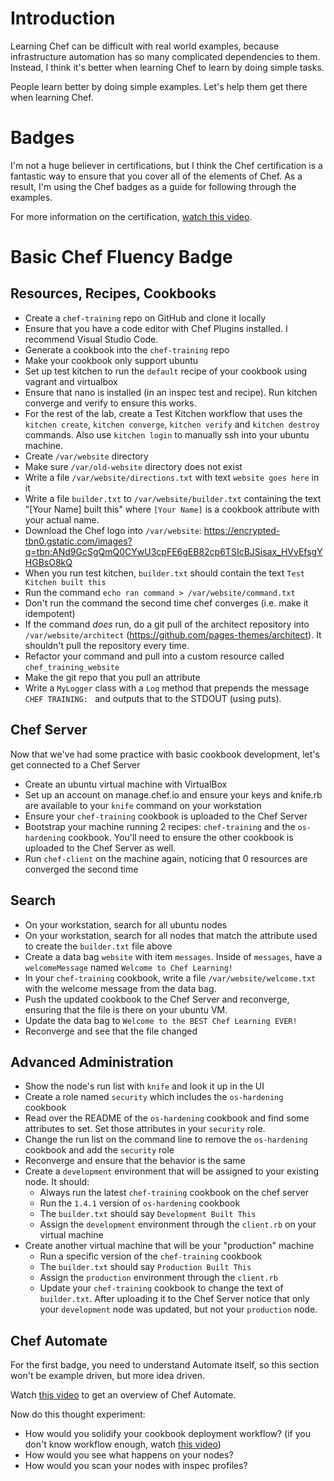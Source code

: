 # Introduction

Learning Chef can be difficult with real world examples, because infrastructure automation has so many complicated dependencies to them. Instead, I think it's better when learning Chef to learn by doing simple tasks.

People learn better by doing simple examples. Let's help them get there when learning Chef.

# Badges

I'm not a huge believer in certifications, but I think the Chef certification is a fantastic way to ensure that you cover all of the elements of Chef. As a result, I'm using the Chef badges as a guide for following through the examples.

For more information on the certification, [watch this video](https://www.youtube.com/watch?v=Snjb_eUxsgA).

# Basic Chef Fluency Badge

## Resources, Recipes, Cookbooks
* Create a `chef-training` repo on GitHub and clone it locally
* Ensure that you have a code editor with Chef Plugins installed. I recommend Visual Studio Code.
* Generate a cookbook into the `chef-training` repo
* Make your cookbook only support ubuntu
* Set up test kitchen to run the `default` recipe of your cookbook using vagrant and virtualbox
* Ensure that nano is installed (in an inspec test and recipe). Run kitchen converge and verify to ensure this works.
* For the rest of the lab, create a Test Kitchen workflow that uses the `kitchen create`, `kitchen converge`, `kitchen verify` and `kitchen destroy` commands. Also use `kitchen login` to manually ssh into your ubuntu machine.
* Create `/var/website` directory
* Make sure `/var/old-website` directory does not exist
* Write a file `/var/website/directions.txt` with text `website goes here` in it
* Write a file `builder.txt` to `/var/website/builder.txt` containing the text "[Your Name] built this" where `[Your Name]` is a cookbook attribute with your actual name.
* Download the Chef logo into `/var/website`: https://encrypted-tbn0.gstatic.com/images?q=tbn:ANd9GcSgQmQ0CYwU3cpFE6gEB82cp6TSIcBJSisax_HVvEfsgYHGBsO8kQ
* When you run test kitchen, `builder.txt` should contain the text `Test Kitchen built this`
* Run the command `echo ran command > /var/website/command.txt`
* Don't run the command the second time chef converges (i.e. make it idempotent)
* If the command *does* run, do a git pull of the architect repository into `/var/website/architect` (https://github.com/pages-themes/architect). It shouldn't pull the repository every time.
* Refactor your command and pull into a custom resource called `chef_training_website`
* Make the git repo that you pull an attribute
* Write a `MyLogger` class with a `Log` method that prepends the message `CHEF TRAINING: ` and outputs that to the STDOUT (using puts).

## Chef Server

Now that we've had some practice with basic cookbook development, let's get connected to a Chef Server

* Create an ubuntu virtual machine with VirtualBox
* Set up an account on manage.chef.io and ensure your keys and knife.rb are available to your `knife` command on your workstation
* Ensure your `chef-training` cookbook is uploaded to the Chef Server
* Bootstrap your machine running 2 recipes: `chef-training` and the `os-hardening` cookbook. You'll need to ensure the other cookbook is uploaded to the Chef Server as well.
* Run `chef-client` on the machine again, noticing that 0 resources are converged the second time

## Search
* On your workstation, search for all ubuntu nodes
* On your workstation, search for all nodes that match the attribute used to create the `builder.txt` file above
* Create a data bag `website` with item `messages`. Inside of `messages`, have a `welcomeMessage` named `Welcome to Chef Learning!`
* In your `chef-training` cookbook, write a file `/var/website/welcome.txt` with the welcome message from the data bag.
* Push the updated cookbook to the Chef Server and reconverge, ensuring that the file is there on your ubuntu VM.
* Update the data bag to `Welcome to the BEST Chef Learning EVER!`
* Reconverge and see that the file changed

## Advanced Administration

* Show the node's run list with `knife` and look it up in the UI
* Create a role named `security` which includes the `os-hardening` cookbook
* Read over the README of the `os-hardening` cookbook and find some attributes to set. Set those attributes in your `security` role.
* Change the run list on the command line to remove the `os-hardening` cookbook and add the `security` role
* Reconverge and ensure that the behavior is the same
* Create a `development` environment that will be assigned to your existing node. It should:
  - Always run the latest `chef-training` cookbook on the chef server
  - Run the `1.4.1` version of `os-hardening` cookbook
  - The `builder.txt` should say `Development Built This`
  - Assign the `development` environment through the `client.rb` on your virtual machine
* Create another virtual machine that will be your "production" machine
  - Run a specific version of the `chef-training` cookbook
  - The `builder.txt` should say `Production Built This`
  - Assign the `production` environment through the `client.rb`
  - Update your `chef-training` cookbook to change the text of `builder.txt`. After uploading it to the Chef Server notice that only your `development` node was updated, but not your `production` node.

## Chef Automate

For the first badge, you need to understand Automate itself, so this section won't be example driven, but more idea driven.

Watch [this video](https://www.youtube.com/watch?v=ldY7KEOxCkM&index=1&list=PL11cZfNdwNyOPa_kLgCX0wDW3O00Sjydx) to get an overview of Chef Automate.

Now do this thought experiment:
* How would you solidify your cookbook deployment workflow? (if you don't know workflow enough, watch [this video](https://www.youtube.com/watch?v=OdoGu31EBU0))
* How would you see what happens on your nodes?
* How would you scan your nodes with inspec profiles?
